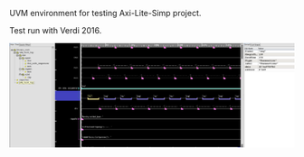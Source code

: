 UVM environment for testing Axi-Lite-Simp project.

Test run with Verdi 2016.

![Alt text](./verdipic.png?raw=true)

